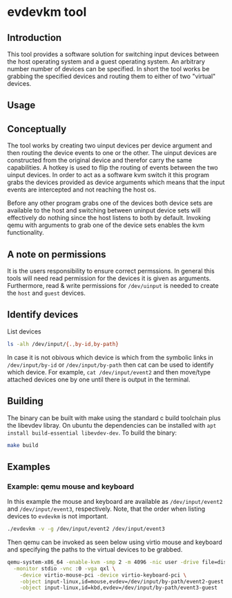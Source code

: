 # evdevkm tool

## Introduction
This tool provides a software solution for switching input devices between the host operating system and a guest operating system. An arbitrary number number of devices can be specified. In short the tool works be grabbing the specified devices and routing them to either of two "virtual" devices.

## Usage

## Conceptually
The tool works by creating two uinput devices per device argument and then routing the device events to one or the other. The uinput devices are constructed from the original device and therefor carry the same capabilities. A hotkey is used to flip the routing of events between the two uinput devices. In order to act as a software kvm switch it this program grabs the devices provided as device arguments which means that the input events are intercepted and not reaching the host os.

Before any other program grabs one of the devices both device sets are available to the host and switching between uninput device sets will effectively do nothing since the host listens to both by default. Invoking qemu with arguments to grab one of the device sets enables the kvm functionality.

## A note on permissions
It is the users responsibility to ensure correct permssions. In general this tools will need read permission for the devices it is given as arguments. Furthermore, read & write permissions for `/dev/uinput` is needed to create the `host` and `guest` devices.

## Identify devices
List devices
```bash
ls -alh /dev/input/{.,by-id,by-path}
```
In case it is not obivous which device is which from the symbolic links in `/dev/input/by-id` or `/dev/input/by-path` then cat can be used to identify which device. For example, `cat /dev/input/event2` and then move/type attached devices one by one until there is output in the terminal.

## Building
The binary can be built with make using the standard c build toolchain plus the libevdev libray. On ubuntu the dependencies can be installed with `apt install build-essential libevdev-dev`. To build the binary:
```bash
make build
```

## Examples

### Example: qemu mouse and keyboard
In this example the mouse and keyboard are available as `/dev/input/event2` and `/dev/input/event3`, respectively. Note, that the order when listing devices to `evdevkm` is not important. 
```bash
./evdevkm -v -g /dev/input/event2 /dev/input/event3
```

Then qemu can be invoked as seen below using virtio mouse and keyboard and specifying the paths to the virtual devices to be grabbed.
```bash
qemu-system-x86_64 -enable-kvm -smp 2 -m 4096 -nic user -drive file=disk001.qcow2 \
  -monitor stdio -vnc :0 -vga qxl \
	-device virtio-mouse-pci -device virtio-keyboard-pci \
	-object input-linux,id=mouse,evdev=/dev/input/by-path/event2-guest \
	-object input-linux,id=kbd,evdev=/dev/input/by-path/event3-guest
```

